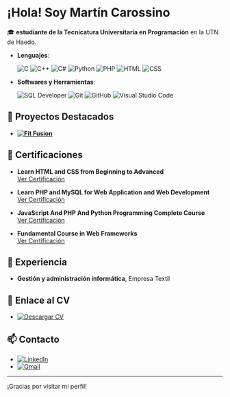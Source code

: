# ¡Hola! Soy Martín Carossino

🎓 **estudiante de la Tecnicatura Universitaria en Programación** en la UTN de Haedo.

- **Lenguajes**:

    ![C](https://img.shields.io/badge/C%20-%232370ED.svg?style=for-the-badge&logo=c&logoColor=white)
    ![C++](https://img.shields.io/badge/C++%20-%2300599C.svg?style=for-the-badge&logo=c%2B%2B&logoColor=white)
    ![C#](https://img.shields.io/badge/C%23%20-%23239120.svg?style=for-the-badge&logo=c-sharp&logoColor=white)
    ![Python](https://img.shields.io/badge/Python%20-%2314354C.svg?style=for-the-badge&logo=python&logoColor=white)
    ![PHP](https://img.shields.io/badge/PHP%20-%23777BB4.svg?style=for-the-badge&logo=php&logoColor=white)
    ![HTML](https://img.shields.io/badge/HTML%20-%23E34F26.svg?style=for-the-badge&logo=html5&logoColor=white)
    ![CSS](https://img.shields.io/badge/CSS%20-%231572B6.svg?style=for-the-badge&logo=css3&logoColor=white)

- **Softwares y Herramientas**:

    ![SQL Developer](https://img.shields.io/badge/SQL%20Developer%20-%23000000.svg?style=for-the-badge&logo=oracle&logoColor=white)
    ![Git](https://img.shields.io/badge/Git%20-%23F05033.svg?style=for-the-badge&logo=git&logoColor=white)
    ![GitHub](https://img.shields.io/badge/GitHub%20-%23181717.svg?style=for-the-badge&logo=github&logoColor=white)
    ![Visual Studio Code](https://img.shields.io/badge/Visual%20Studio%20Code%20-%23007ACC.svg?style=for-the-badge&logo=visual-studio-code&logoColor=white)

## 🌟 Proyectos Destacados

- **[![Fit Fusion](https://img.shields.io/badge/Fit%20Fusion%20-%23FF6347.svg?style=for-the-badge&logo=heart&logoColor=white)](https://github.com/Caudillo8/proyecto_gym)**

## 🏅 Certificaciones

- **Learn HTML and CSS from Beginning to Advanced**  
  [Ver Certificación](https://www.udemy.com/certificate/UC-1a12ea6c-45e3-41b3-95cc-cff286aa3dd7/)

- **Learn PHP and MySQL for Web Application and Web Development**  
  [Ver Certificación](https://www.udemy.com/certificate/UC-37b62e71-c2be-424f-882d-704ddec910d7/)

- **JavaScript And PHP And Python Programming Complete Course**  
  [Ver Certificación](https://www.udemy.com/certificate/UC-d156e32e-9e50-4940-b1db-6de842965cb6/)

- **Fundamental Course in Web Frameworks**  
  [Ver Certificación](https://www.udemy.com/certificate/UC-8c11f146-6291-4901-aed0-7c5b8cccc837/)

## 💼 Experiencia
- **Gestión y administración informática**, Empresa Textil

## 📄 Enlace al CV
- [![Descargar CV](https://img.shields.io/badge/Descargar%20CV%20-%23FF0000.svg?style=for-the-badge&logo=google-drive&logoColor=white)](https://drive.google.com/file/d/1iHJUSk06GGRRE9ARp2R6QRGC1bW56xyI/view?usp=drive_link)

## 📫 Contacto
- [![LinkedIn](https://img.shields.io/badge/LinkedIn%20-%230077B5.svg?style=for-the-badge&logo=linkedin&logoColor=white)](https://www.linkedin.com/in/martincarossino/)
- [![Gmail](https://img.shields.io/badge/Gmail%20-%23D14836.svg?style=for-the-badge&logo=gmail&logoColor=white)](mailto:martingcarossino@gmail.com)

---

¡Gracias por visitar mi perfil!
